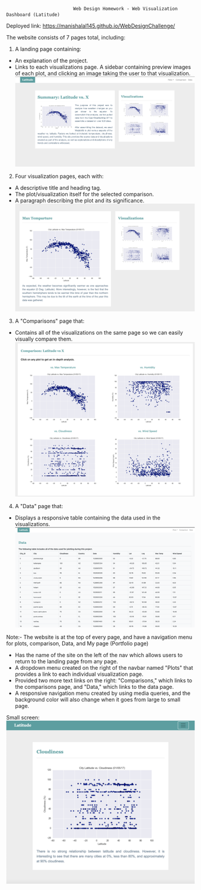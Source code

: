                              Web Design Homework - Web Visualization Dashboard (Latitude)

Deployed link: https://manishalal145.github.io/WebDesignChallenge/

The website consists of 7 pages total, including:

1) A landing page containing:
- An explanation of the project.
- Links to each visualizations page. A sidebar containing preview images of each plot, and clicking an image taking the user to that visualization.</br>
![Hml image](/Images/landing_page_large.png)

2) Four visualization pages, each with:
- A descriptive title and heading tag.
- The plot/visualization itself for the selected comparison.
- A paragraph describing the plot and its significance.</br>
![Hml image](/Images/visualization.png)



3) A "Comparisons" page that:
- Contains all of the visualizations on the same page so we can easily visually compare them.</br>
![Hml image](/Images/comparison.png)

4) A "Data" page that:
- Displays a responsive table containing the data used in the visualizations.</br>
![Hml image](/Images/data.png)

Note:- The website is at the top of every page, and have a navigation menu for plots, comparison, Data, and My page (Portfolio page)

- Has the name of the site on the left of the nav which allows users to return to the landing page from any page.
- A dropdown menu created on the right of the navbar named "Plots" that provides a link to each individual visualization page.
- Provided two more text links on the right: "Comparisons," which links to the comparisons page, and "Data," which links to the data page.
- A responsive navigation menu created by using media queries, and the background color will also change when it goes from large to small page. </br>

Small screen: </br>
![Navigation page small screen](/Images/smaller.png) </br>
